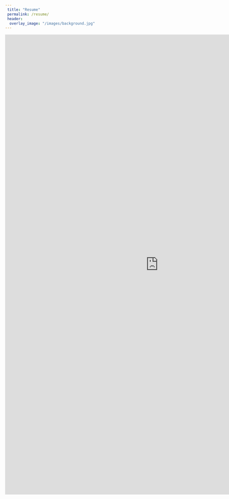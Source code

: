 ```yaml
---
 title: "Resume"
 permalink: /resume/
 header:
  overlay_image: "/images/background.jpg"
---
```



  <iframe frameborder="0" scrolling="no"
     width="1000" height="1500"
     src="https://jmmerrell.github.io/resume.pdf#zoom=115">
  </iframe>


<!-- <embed src="https://jmmerrell.github.io/resume.pdf#zoom=150" width="100%" height="600px" type="application/pdf" frameborder="0" allowfullscreen/> -->

